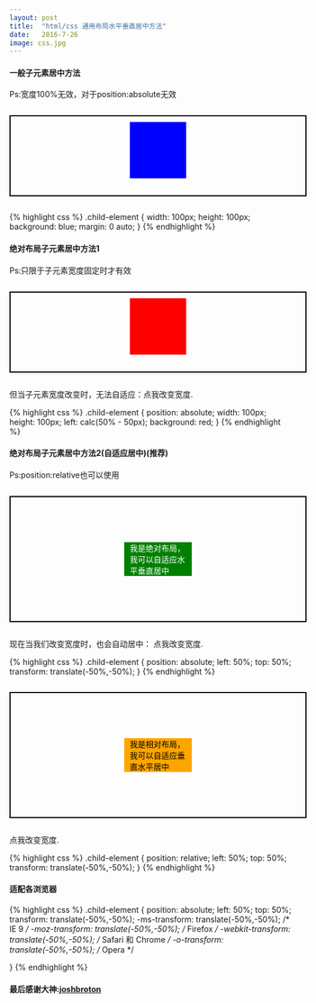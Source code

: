 ```yaml
---
layout: post
title:  "html/css 通用布局水平垂直居中方法"
date:   2016-7-26
image: css.jpg
---
```



#### 一般子元素居中方法

Ps:宽度100%无效，对于position:absolute无效

<div style="width: 100%; height: 120px; padding: 10px; border: 2px solid black; margin:2em 0;">
<div style="width: 100px; height: 100px; margin: 0 auto; background: blue;"></div>
</div>

{% highlight css %}
.child-element {
    width: 100px;
    height: 100px;
    background: blue;
    margin: 0 auto;
}
{% endhighlight %}



#### 绝对布局子元素居中方法1
Ps:只限于子元素宽度固定时才有效

<div style="width: 100%; height: 120px; padding: 10px; border: 2px solid black; position: relative; margin: 2em 0;">
<div id="blueBox" style="width: 100px; height: 100px; margin: 0px auto; background-color: red; position: absolute; left: calc(50% - 50px); background-position: initial initial; background-repeat: initial initial;"></div>
</div>
<p><script type="text/javascript">
function changeBlueBoxWidth() {
var el = document.getElementById('blueBox');
if(el.style.width == '100px'){
  el.style.width = '200px';
} else {
  el.style.width = '100px';
}
}
</script></p>
<p>但当子元素宽度改变时，无法自适应：<a onclick="changeBlueBoxWidth();">点我改变宽度.</a></p>

{% highlight css %}
.child-element {
    position: absolute;
    width: 100px;
    height: 100px;
    left: calc(50% - 50px);
    background: red;
}
{% endhighlight %}

#### 绝对布局子元素居中方法2(自适应居中)(推荐)
Ps:position:relative也可以使用

<div style="width: 100%; height: 200px; padding: 10px; border: 2px solid black; position: relative; margin: 2em 0;">
<div id="vblueBox" style="padding: 0 10px; color: white; width:100px; height: auto; top: 50%; margin: 0 auto; background: green; position: absolute; left: 50%; -webkit-transform:translate(-50%, -50%); -moz-transform:translate(-50%,-50%); -o-transform:translate(-50%,-50%); -ms-transform:translate(-50%,-50%); transform:translate(-50%,-50%); ">
我是绝对布局，我可以自适应水平垂直居中
</div>
</div>
<p><script type="text/javascript">
function verticallyCenterBlueBox() {
var el = document.getElementById('vblueBox');
if(el.style.width == '100px'){
  el.style.width = '200px';
} else {
  el.style.width = '100px';
}
}
</script></p>
<p>现在当我们改变宽度时，也会自动居中： <a onclick="verticallyCenterBlueBox()">点我改变宽度</a>. </p>

{% highlight css %}
.child-element {
    position: absolute;
    left: 50%;
    top: 50%;
    transform: translate(-50%,-50%);
}
{% endhighlight %}

<div style="width: 100%; height: 200px; padding: 10px; border: 2px solid black; position: relative; margin: 2em 0;">
<div id="v2blueBox" style="padding: 0 10px; color: black; width:100px; height: auto; top: 50%; background: orange; position: relative; left: 50%; -webkit-transform:translate(-50%, -50%); -moz-transform:translate(-50%,-50%); -o-transform:translate(-50%,-50%); -ms-transform:translate(-50%,-50%); transform:translate(-50%,-50%); ">
我是相对布局，我可以自适应垂直水平居中
</div>
</div>
<p><script type="text/javascript">
function vertically2CenterBlueBox() {
var el = document.getElementById('v2blueBox');
if(el.style.width == '100px'){
  el.style.width = '200px';
} else {
  el.style.width = '100px';
}
}
</script></p>
<p><a onclick="vertically2CenterBlueBox()">点我改变宽度</a>.</p>

{% highlight css %}
.child-element {
    position: relative;
    left: 50%;
    top: 50%;
    transform: translate(-50%,-50%);
}
{% endhighlight %}

#### 适配各浏览器
{% highlight css %}
.child-element {
    position: absolute;
    left: 50%;
    top: 50%;
    transform: translate(-50%,-50%);
    -ms-transform: translate(-50%,-50%); 	/* IE 9 */
    -moz-transform: translate(-50%,-50%); 	/* Firefox */
    -webkit-transform: translate(-50%,-50%); /* Safari 和 Chrome */
    -o-transform: translate(-50%,-50%); 	/* Opera */

}
{% endhighlight %}




#### 最后感谢大神:[joshbroton](http://joshbroton.com/absolute-positioning-and-horizontal-vertical-centering/)